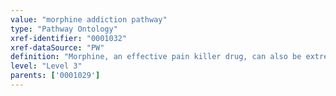 ```yaml
---
value: "morphine addiction pathway"
type: "Pathway Ontology"
xref-identifier: "0001032"
xref-dataSource: "PW"
definition: "Morphine, an effective pain killer drug, can also be extremely addictive. Activation of dopamine neurons and reduction of inhibitory synaptic transmission might be associated with the effects or morphine. Changes in neuronal responses and communication may underlie the addictive behavior."
level: "Level 3"
parents: ['0001029']
---
```

